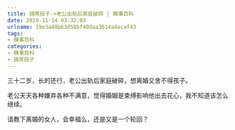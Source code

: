 ```yaml
---
title: 搞笑段子->老公出轨后家庭破碎 | 糗事百科
date: 2019-11-14 03:32:03
urlname: 19e3a48b63d58bf40daa3614a4acaf43
tags: 
- 糗事百科
categories:
- 糗事百科
- 搞笑段子
---
```

三十二岁，长的还行，老公出轨后家庭破碎，想离婚又舍不得孩子。

老公天天各种嫌弃各种不满意，觉得婚姻是束缚影响他出去花心，我不知道该怎么继续。

请教下离婚的女人，会幸福么，还是又是一个轮回？



